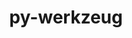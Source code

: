 ---
title: "py-werkzeug"
layout: cache
categories: [package, develop]
meta: {"compilers": ["none"], "num_specs": 38, "num_specs_by_stack": {"e4s": 7, "hep": 3, "ml-darwin-aarch64-mps": 4, "ml-linux-aarch64-cpu": 11, "ml-linux-aarch64-cuda": 11, "ml-linux-x86_64-cpu": 11, "ml-linux-x86_64-cuda": 11, "ml-linux-x86_64-rocm": 8, "root": 38}, "oss": ["sequoia", "ubuntu22.04", "ubuntu24.04"], "platforms": ["darwin", "linux"], "stacks": ["e4s", "hep", "ml-darwin-aarch64-mps", "ml-linux-aarch64-cpu", "ml-linux-aarch64-cuda", "ml-linux-x86_64-cpu", "ml-linux-x86_64-cuda", "ml-linux-x86_64-rocm", "root"], "targets": ["aarch64", "x86_64_v3"], "versions": ["3.1.3"]}
spec_details: [{"compiler": "none", "hash": "254ieehc6yvrmb5qbfpzke2kp5vgicjm", "os": "ubuntu24.04", "platform": "linux", "size": "-", "stacks": ["ml-linux-aarch64-cpu", "ml-linux-aarch64-cuda", "root"], "target": "aarch64", "variants": ["build_system=python_pip"], "versions": ["3.1.3"]}, {"compiler": "none", "hash": "2gkgxp3qveq5oj36dd5jnwqycgysfi3y", "os": "sequoia", "platform": "darwin", "size": "-", "stacks": ["ml-darwin-aarch64-mps", "root"], "target": "aarch64", "variants": ["build_system=python_pip"], "versions": ["3.1.3"]}, {"compiler": "none", "hash": "5hoqi3sgwouzmwipgz6vtuulsjl4nbqk", "os": "ubuntu24.04", "platform": "linux", "size": "-", "stacks": ["ml-linux-x86_64-rocm", "root"], "target": "x86_64_v3", "variants": ["build_system=python_pip"], "versions": ["3.1.3"]}, {"compiler": "none", "hash": "5pvvqogez6mg246aofs4uxwe3noimhiy", "os": "ubuntu24.04", "platform": "linux", "size": "-", "stacks": ["ml-linux-aarch64-cpu", "ml-linux-aarch64-cuda", "root"], "target": "aarch64", "variants": ["build_system=python_pip"], "versions": ["3.1.3"]}, {"compiler": "none", "hash": "5wzspegdphil4iskm2lwjbgg5uhxbri5", "os": "ubuntu24.04", "platform": "linux", "size": "-", "stacks": ["ml-linux-aarch64-cpu", "ml-linux-aarch64-cuda", "root"], "target": "aarch64", "variants": ["build_system=python_pip"], "versions": ["3.1.3"]}, {"compiler": "none", "hash": "67i2evmcujg2pcgck47vrbtiandw4qa5", "os": "ubuntu24.04", "platform": "linux", "size": "-", "stacks": ["ml-linux-aarch64-cpu", "ml-linux-aarch64-cuda", "root"], "target": "aarch64", "variants": ["build_system=python_pip"], "versions": ["3.1.3"]}, {"compiler": "none", "hash": "6spqkuljpfgm762mfsqwttofsdozzzbu", "os": "ubuntu24.04", "platform": "linux", "size": "-", "stacks": ["ml-linux-x86_64-cpu", "ml-linux-x86_64-cuda", "root"], "target": "x86_64_v3", "variants": ["build_system=python_pip"], "versions": ["3.1.3"]}, {"compiler": "none", "hash": "a6fpw2m4t7uifrafwj46gwozixivabgp", "os": "sequoia", "platform": "darwin", "size": "-", "stacks": ["ml-darwin-aarch64-mps", "root"], "target": "aarch64", "variants": ["build_system=python_pip"], "versions": ["3.1.3"]}, {"compiler": "none", "hash": "alujdmynfnznohvvbymuyk4e6na7ngh6", "os": "ubuntu22.04", "platform": "linux", "size": "-", "stacks": ["e4s", "root"], "target": "x86_64_v3", "variants": ["build_system=python_pip"], "versions": ["3.1.3"]}, {"compiler": "none", "hash": "azyan2aqgo62jjhuun6lfjqxly5x3ljs", "os": "ubuntu24.04", "platform": "linux", "size": "-", "stacks": ["ml-linux-x86_64-cpu", "ml-linux-x86_64-cuda", "root"], "target": "x86_64_v3", "variants": ["build_system=python_pip"], "versions": ["3.1.3"]}, {"compiler": "none", "hash": "bderjaksigsjxpx3iynvaiwydqjgdp5h", "os": "ubuntu24.04", "platform": "linux", "size": "-", "stacks": ["ml-linux-x86_64-cpu", "ml-linux-x86_64-cuda", "ml-linux-x86_64-rocm", "root"], "target": "x86_64_v3", "variants": ["build_system=python_pip"], "versions": ["3.1.3"]}, {"compiler": "none", "hash": "cqvn7wb4t5fkkfs5jo3wdvkto75heyzn", "os": "ubuntu24.04", "platform": "linux", "size": "-", "stacks": ["ml-linux-x86_64-cpu", "ml-linux-x86_64-cuda", "ml-linux-x86_64-rocm", "root"], "target": "x86_64_v3", "variants": ["build_system=python_pip"], "versions": ["3.1.3"]}, {"compiler": "none", "hash": "dssb4ws2wqzndpehxgjjevsdgzw6g2fl", "os": "sequoia", "platform": "darwin", "size": "-", "stacks": ["ml-darwin-aarch64-mps", "root"], "target": "aarch64", "variants": ["build_system=python_pip"], "versions": ["3.1.3"]}, {"compiler": "none", "hash": "ehqt4gx4suy7tavgmflecshy3hy37oag", "os": "ubuntu22.04", "platform": "linux", "size": "-", "stacks": ["hep", "root"], "target": "x86_64_v3", "variants": ["build_system=python_pip"], "versions": ["3.1.3"]}, {"compiler": "none", "hash": "henbscrwnfgcx6gms4d3ixjpuye3aavg", "os": "ubuntu24.04", "platform": "linux", "size": "-", "stacks": ["ml-linux-x86_64-rocm", "root"], "target": "x86_64_v3", "variants": ["build_system=python_pip"], "versions": ["3.1.3"]}, {"compiler": "none", "hash": "htexign67h4clllt7wdu4djalfaa5zjp", "os": "ubuntu22.04", "platform": "linux", "size": "-", "stacks": ["e4s", "root"], "target": "x86_64_v3", "variants": ["build_system=python_pip"], "versions": ["3.1.3"]}, {"compiler": "none", "hash": "hzeretlc6jcb6zwx4f4f4gydadak3egw", "os": "ubuntu24.04", "platform": "linux", "size": "-", "stacks": ["ml-linux-aarch64-cpu", "ml-linux-aarch64-cuda", "root"], "target": "aarch64", "variants": ["build_system=python_pip"], "versions": ["3.1.3"]}, {"compiler": "none", "hash": "jhup7k5eir65g2sfvcgxbk5dmzztmspf", "os": "ubuntu24.04", "platform": "linux", "size": "-", "stacks": ["ml-linux-aarch64-cpu", "ml-linux-aarch64-cuda", "root"], "target": "aarch64", "variants": ["build_system=python_pip"], "versions": ["3.1.3"]}, {"compiler": "none", "hash": "kh3fdrpg24g4q53zlixgpiv7uuzoz56l", "os": "ubuntu24.04", "platform": "linux", "size": "-", "stacks": ["ml-linux-x86_64-cpu", "ml-linux-x86_64-cuda", "ml-linux-x86_64-rocm", "root"], "target": "x86_64_v3", "variants": ["build_system=python_pip"], "versions": ["3.1.3"]}, {"compiler": "none", "hash": "ldbn5gw34vx77tqnmwolsdcrauezkeiy", "os": "ubuntu24.04", "platform": "linux", "size": "-", "stacks": ["ml-linux-aarch64-cpu", "ml-linux-aarch64-cuda", "root"], "target": "aarch64", "variants": ["build_system=python_pip"], "versions": ["3.1.3"]}, {"compiler": "none", "hash": "lufb2ltz2xqewykr5tbi7cfprzz5chhi", "os": "ubuntu24.04", "platform": "linux", "size": "-", "stacks": ["ml-linux-x86_64-cpu", "ml-linux-x86_64-cuda", "ml-linux-x86_64-rocm", "root"], "target": "x86_64_v3", "variants": ["build_system=python_pip"], "versions": ["3.1.3"]}, {"compiler": "none", "hash": "m47swtpn7y2laa3d27srbhwyckftwif5", "os": "ubuntu22.04", "platform": "linux", "size": "-", "stacks": ["hep", "root"], "target": "x86_64_v3", "variants": ["build_system=python_pip"], "versions": ["3.1.3"]}, {"compiler": "none", "hash": "m5iqcxwjcmtmdppqex3t4asfuzv7dhcx", "os": "sequoia", "platform": "darwin", "size": "-", "stacks": ["ml-darwin-aarch64-mps", "root"], "target": "aarch64", "variants": ["build_system=python_pip"], "versions": ["3.1.3"]}, {"compiler": "none", "hash": "nl5aqjwwooy2jpcwoxxsq5avpyrxo5oo", "os": "ubuntu22.04", "platform": "linux", "size": "-", "stacks": ["e4s", "root"], "target": "x86_64_v3", "variants": ["build_system=python_pip"], "versions": ["3.1.3"]}, {"compiler": "none", "hash": "nybq47jucab23afpnmezeba76vgglydj", "os": "ubuntu22.04", "platform": "linux", "size": "-", "stacks": ["e4s", "root"], "target": "x86_64_v3", "variants": ["build_system=python_pip"], "versions": ["3.1.3"]}, {"compiler": "none", "hash": "oim3cplciby3yclxotj4omy2u5f7tjfv", "os": "ubuntu24.04", "platform": "linux", "size": "-", "stacks": ["ml-linux-aarch64-cpu", "ml-linux-aarch64-cuda", "root"], "target": "aarch64", "variants": ["build_system=python_pip"], "versions": ["3.1.3"]}, {"compiler": "none", "hash": "qmcka4iktapirsikhefvvtbn6jlktki4", "os": "ubuntu24.04", "platform": "linux", "size": "-", "stacks": ["ml-linux-x86_64-cpu", "ml-linux-x86_64-cuda", "ml-linux-x86_64-rocm", "root"], "target": "x86_64_v3", "variants": ["build_system=python_pip"], "versions": ["3.1.3"]}, {"compiler": "none", "hash": "qsqk75bocbbop7q7gzihes77yqjqqu2n", "os": "ubuntu24.04", "platform": "linux", "size": "-", "stacks": ["ml-linux-x86_64-cpu", "ml-linux-x86_64-cuda", "root"], "target": "x86_64_v3", "variants": ["build_system=python_pip"], "versions": ["3.1.3"]}, {"compiler": "none", "hash": "qxnjr5u4dmlac6pyibtr6ebqy7x5d6a2", "os": "ubuntu24.04", "platform": "linux", "size": "-", "stacks": ["ml-linux-x86_64-cpu", "ml-linux-x86_64-cuda", "root"], "target": "x86_64_v3", "variants": ["build_system=python_pip"], "versions": ["3.1.3"]}, {"compiler": "none", "hash": "tghbnv4rvzgqpx6rvnwiyb42h22asbby", "os": "ubuntu24.04", "platform": "linux", "size": "-", "stacks": ["ml-linux-aarch64-cpu", "ml-linux-aarch64-cuda", "root"], "target": "aarch64", "variants": ["build_system=python_pip"], "versions": ["3.1.3"]}, {"compiler": "none", "hash": "tw7nxmgf4r5xakmfuxcnxrsxhlcj5l4g", "os": "ubuntu24.04", "platform": "linux", "size": "-", "stacks": ["ml-linux-x86_64-cpu", "ml-linux-x86_64-cuda", "ml-linux-x86_64-rocm", "root"], "target": "x86_64_v3", "variants": ["build_system=python_pip"], "versions": ["3.1.3"]}, {"compiler": "none", "hash": "wgg4fbkmhya53b47hx2ewzhd3wmcbuus", "os": "ubuntu24.04", "platform": "linux", "size": "-", "stacks": ["ml-linux-x86_64-cpu", "ml-linux-x86_64-cuda", "root"], "target": "x86_64_v3", "variants": ["build_system=python_pip"], "versions": ["3.1.3"]}, {"compiler": "none", "hash": "x6zpnpld6zbk5efo5hikgyxv5q2wqkyc", "os": "ubuntu22.04", "platform": "linux", "size": "-", "stacks": ["e4s", "root"], "target": "x86_64_v3", "variants": ["build_system=python_pip"], "versions": ["3.1.3"]}, {"compiler": "none", "hash": "xiqe52i34ixbe2rsctbrqqszn2swegsx", "os": "ubuntu24.04", "platform": "linux", "size": "-", "stacks": ["ml-linux-aarch64-cpu", "ml-linux-aarch64-cuda", "root"], "target": "aarch64", "variants": ["build_system=python_pip"], "versions": ["3.1.3"]}, {"compiler": "none", "hash": "ydjmwx7kimixlt2mn4bzln5twakmyp5x", "os": "ubuntu22.04", "platform": "linux", "size": "-", "stacks": ["hep", "root"], "target": "x86_64_v3", "variants": ["build_system=python_pip"], "versions": ["3.1.3"]}, {"compiler": "none", "hash": "zafuyhrwyhstbfcrrznj2vcaztnlpipk", "os": "ubuntu22.04", "platform": "linux", "size": "-", "stacks": ["e4s", "root"], "target": "x86_64_v3", "variants": ["build_system=python_pip"], "versions": ["3.1.3"]}, {"compiler": "none", "hash": "zeujt25u7qtox2itwdusbymioaaxclnc", "os": "ubuntu22.04", "platform": "linux", "size": "-", "stacks": ["e4s", "root"], "target": "x86_64_v3", "variants": ["build_system=python_pip"], "versions": ["3.1.3"]}, {"compiler": "none", "hash": "zhidhqy4hp5dlm6vprt6yxmi4dbe6er2", "os": "ubuntu24.04", "platform": "linux", "size": "-", "stacks": ["ml-linux-aarch64-cpu", "ml-linux-aarch64-cuda", "root"], "target": "aarch64", "variants": ["build_system=python_pip"], "versions": ["3.1.3"]}]
---